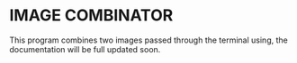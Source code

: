 # IMAGE COMBINATOR

This program combines two images passed through the terminal using, the documentation will be full updated soon.
